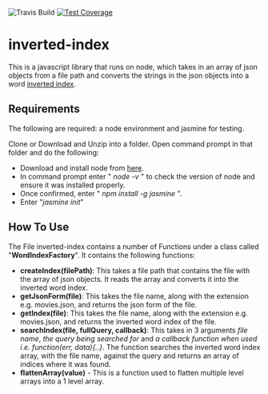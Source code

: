  ![Travis Build](https://travis-ci.org/abisoye-andela/invertedIndex.svg?branch=master) [![Test Coverage](https://codeclimate.com/github/abisoye-andela/invertedIndex/badges/coverage.svg)](https://codeclimate.com/github/abisoye-andela/invertedIndex/coverage)

# inverted-index
This is a javascript library that runs on node, which takes in an array of json objects from a file path and converts the strings in the json objects into a word [inverted index](https://en.wikipedia.org/wiki/Inverted_index).

## Requirements
The following are required: a node environment and jasmine for testing.

Clone or Download and Unzip into a folder. Open command prompt in that folder and do the following:
- Download and install node from [here](https://nodejs.org/en/download/).
- In command prompt enter " *node -v* " to check the version of node and ensure it was installed properly.
- Once confirmed, enter " *npm install -g jasmine* ".
- Enter "*jasmine init*"

## How To Use
The File inverted-index contains a number of Functions under a class called "**WordIndexFactory**".  It contains the following functions:
- **createIndex(filePath)**: This takes a file path that contains the file with the array of json objects. It reads the array and converts it into the inverted word index.
- **getJsonForm(file)**: This takes the file name, along with the extension e.g. movies.json, and returns the json form of the file.
- **getIndex(file)**: This takes the file name, along with the extension e.g. movies.json, and returns the inverted word index of the file.
- **searchIndex(file, fullQuery, callback)**: This takes in 3 arguments *file name*, *the query being searched for* and *a callback function when used i.e. function(err, data){..}*. The function searches the inverted word index array, with the file name, against the query and returns an array of indices where it was found.
- **flattenArray(value)** - This is a function used to flatten multiple level arrays into a 1 level array.

